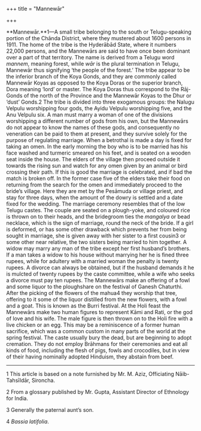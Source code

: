 +++
title = "Mannewār"

+++

**Mannewār.**1—A small tribe belonging to the south or Telugu-speaking portion of the Chānda District, where they mustered about 1600 persons in 1911. The home of the tribe is the Hyderābād State, where it numbers 22,000 persons, and the Mannewārs are said to have once been dominant over a part of that territory. The name is derived from a Telugu word *mannem*, meaning forest, while *wār* is the plural termination in Telugu, Mannewār thus signifying ‘the people of the forest.’ The tribe appear to be the inferior branch of the Koya Gonds, and they are commonly called Mannewār Koyas as opposed to the Koya Doras or the superior branch, Dora meaning ‘lord’ or master. The Koya Doras thus correspond to the Rāj-Gonds of the north of the Province and the Mannewār Koyas to the Dhur or ‘dust’ Gonds.2 The tribe is divided into three exogamous groups: the Nalugu Velpulu worshipping four gods, the Ayidu Velpulu worshipping five, and the Anu Velpulu six. A man must marry a woman of one of the divisions worshipping a different number of gods from his own, but the Mannewārs do not appear to know the names of these gods, and consequently no veneration can be paid to them at present, and they survive solely for the purpose of regulating marriage. When a betrothal is made a day is fixed for taking an omen. In the early morning the boy who is to be married has his face washed and turmeric smeared on his feet, and is seated on a wooden seat inside the house. The elders of the village then proceed outside it towards the rising sun and watch for any omen given by an animal or bird crossing their path. If this is good the marriage is celebrated, and if bad the match is broken off. In the former case five of the elders take their food on returning from the search for the omen and immediately proceed to the bride’s village. Here they are met by the Pesāmuda or village priest, and stay for three days, when the amount of the dowry is settled and a date fixed for the wedding. The marriage ceremony resembles that of the low Telugu castes. The couple are seated on a plough-yoke, and coloured rice is thrown on to their heads, and the bridegroom ties the *mangalya* or bead necklace, which is the sign of marriage, round the neck of the bride. If a girl is deformed, or has some other drawback which prevents her from being sought in marriage, she is given away with her sister to a first cousin3 or some other near relative, the two sisters being married to him together. A widow may marry any man of the tribe except her first husband’s brothers. If a man takes a widow to his house without marrying her he is fined three rupees, while for adultery with a married woman the penalty is twenty rupees. A divorce can always be obtained, but if the husband demands it he is mulcted of twenty rupees by the caste committee, while a wife who seeks a divorce must pay ten rupees. The Mannewārs make an offering of a fowl and some liquor to the ploughshare on the festival of Ganesh Chaturthi. After the picking of the flowers of the mahua4 they worship that tree, offering to it some of the liquor distilled from the new flowers, with a fowl and a goat. This is known as the Burri festival. At the Holi feast the Mannewārs make two human figures to represent Kāmi and Rati, or the god of love and his wife. The male figure is then thrown on to the Holi fire with a live chicken or an egg. This may be a reminiscence of a former human sacrifice, which was a common custom in many parts of the world at the spring festival. The caste usually bury the dead, but are beginning to adopt cremation. They do not employ Brāhmans for their ceremonies and eat all kinds of food, including the flesh of pigs, fowls and crocodiles, but in view of their having nominally adopted Hinduism, they abstain from beef. 


* * *

1 This article is based on a note furnished by Mr. M. Aziz, Officiating Nāib-Tahsīldār, Sironcha. 

2 From a glossary published by Mr. Gupta, Assistant Director of Ethnology for India. 

3 Generally the paternal aunt’s son. 

4 *Bassia latifolia*. 



